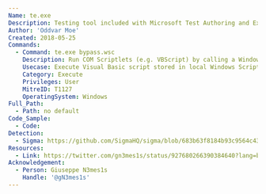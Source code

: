 ```yaml
---
Name: te.exe
Description: Testing tool included with Microsoft Test Authoring and Execution Framework (TAEF).
Author: 'Oddvar Moe'
Created: 2018-05-25
Commands:
  - Command: te.exe bypass.wsc
    Description: Run COM Scriptlets (e.g. VBScript) by calling a Windows Script Component (WSC) file.
    Usecase: Execute Visual Basic script stored in local Windows Script Component file.
    Category: Execute
    Privileges: User
    MitreID: T1127
    OperatingSystem: Windows
Full_Path:
  - Path: no default
Code_Sample:
  - Code:
Detection:
  - Sigma: https://github.com/SigmaHQ/sigma/blob/683b63f8184b93c9564c4310d10c571cbe367e1e/rules/windows/process_creation/proc_creation_win_susp_use_of_te_bin.yml
Resources:
  - Link: https://twitter.com/gn3mes1s/status/927680266390384640?lang=bg
Acknowledgement:
  - Person: Giuseppe N3mes1s
    Handle: '@gN3mes1s'
---
```

